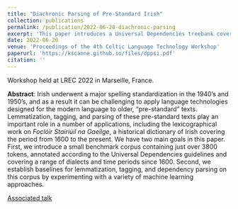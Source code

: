 ```yaml
---
title: "Diachronic Parsing of Pre-Standard Irish"
collection: publications
permalink: /publication/2022-06-20-diachronic-parsing
excerpt: 'This paper introduces a Universal Dependencies treebank covering a range of Irish dialects and time periods since 1600. We also establish baselines for lemmatization, tagging, and dependency parsing on this corpus by experimenting with a variety of machine learning approaches.'
date: 2022-06-20
venue: 'Proceedings of the 4th Celtic Language Technology Workshop'
paperurl: 'https://kscanne.github.io/files/dppsi.pdf'
citation: ''
---
```


Workshop held at LREC 2022 in Marseille, France.

**Abstract**: Irish underwent a major spelling standardization in the 1940’s and 1950’s, and as a result it can be challenging to apply language technologies designed for the modern language to older, “pre-standard” texts. Lemmatization, tagging, and parsing of these pre-standard texts play an important role in a number of applications, including the lexicographical work on *Foclóir Stairiúil na Gaeilge*, a historical dictionary of Irish covering the period from 1600 to the present. We have two main goals in this paper. First, we introduce a small benchmark corpus containing just over 3800 tokens, annotated according to the Universal Dependencies guidelines and covering a range of dialects and time periods since 1600. Second, we establish baselines for lemmatization, tagging, and dependency parsing on this corpus by experimenting with a variety of machine learning approaches.

[Associated talk](/talks/2022-06-20-talk)
